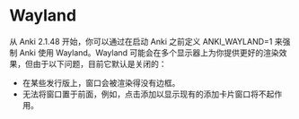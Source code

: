 # Wayland

从 Anki 2.1.48 开始，你可以通过在启动 Anki 之前定义 ANKI_WAYLAND=1 来强制 Anki 使用 Wayland。Wayland
可能会在多个显示器上为你提供更好的渲染效果，但由于以下问题，目前它默认是关闭的：

- 在某些发行版上，窗口会被渲染得没有边框。
- 无法将窗口置于前面，例如，点击添加以显示现有的添加卡片窗口将不起作用。
